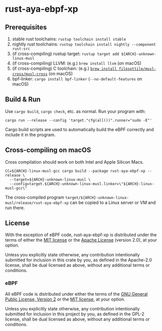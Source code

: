 # rust-aya-ebpf-xp

## Prerequisites

1. stable rust toolchains: `rustup toolchain install stable`
1. nightly rust toolchains: `rustup toolchain install nightly --component rust-src`
1. (if cross-compiling) rustup target: `rustup target add ${ARCH}-unknown-linux-musl`
1. (if cross-compiling) LLVM: (e.g.) `brew install llvm` (on macOS)
1. (if cross-compiling) C toolchain: (e.g.) [`brew install filosottile/musl-cross/musl-cross`](https://github.com/FiloSottile/homebrew-musl-cross) (on macOS)
1. bpf-linker: `cargo install bpf-linker` (`--no-default-features` on macOS)

## Build & Run

Use `cargo build`, `cargo check`, etc. as normal. Run your program with:

```shell
cargo run --release --config 'target."cfg(all())".runner="sudo -E"'
```

Cargo build scripts are used to automatically build the eBPF correctly and include it in the
program.

## Cross-compiling on macOS

Cross compilation should work on both Intel and Apple Silicon Macs.

```shell
CC=${ARCH}-linux-musl-gcc cargo build --package rust-aya-ebpf-xp --release \
  --target=${ARCH}-unknown-linux-musl \
  --config=target.${ARCH}-unknown-linux-musl.linker=\"${ARCH}-linux-musl-gcc\"
```
The cross-compiled program `target/${ARCH}-unknown-linux-musl/release/rust-aya-ebpf-xp` can be
copied to a Linux server or VM and run there.

## License

With the exception of eBPF code, rust-aya-ebpf-xp is distributed under the terms
of either the [MIT license] or the [Apache License] (version 2.0), at your
option.

Unless you explicitly state otherwise, any contribution intentionally submitted
for inclusion in this crate by you, as defined in the Apache-2.0 license, shall
be dual licensed as above, without any additional terms or conditions.

### eBPF

All eBPF code is distributed under either the terms of the
[GNU General Public License, Version 2] or the [MIT license], at your
option.

Unless you explicitly state otherwise, any contribution intentionally submitted
for inclusion in this project by you, as defined in the GPL-2 license, shall be
dual licensed as above, without any additional terms or conditions.

[Apache license]: LICENSE-APACHE
[MIT license]: LICENSE-MIT
[GNU General Public License, Version 2]: LICENSE-GPL2
